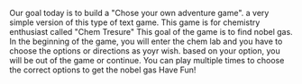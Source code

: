 Our goal today is to build a "Chose your own adventure game".  a very simple version of this type of text game.
This game is for chemistry enthusiast called "Chem Tresure"
This goal of the game is to find nobel gas.
In  the beginning of the game, you will enter the chem lab and you have to choose the options or directions as yoyr wish.
based on your option, you will be out of the game or continue.
You can play multiple times to choose the correct options to get the nobel gas
Have Fun!
